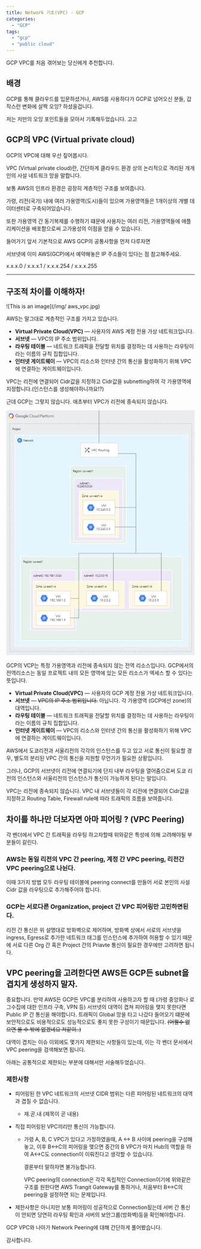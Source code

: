 ```yaml
---
title: Network 기초(VPC) - GCP
categories:
  - "GCP"
tags:
  - "gcp"
  - "public cloud"
---
```

GCP VPC를 처음 겪어보는 당신에게 추천합니다.

<!--more-->

## 배경
GCP를 통해 클라우드를 입문하셨거나, AWS를 사용하다가 GCP로 넘어오신 분들, 갑작스런 변화에 살짝 오잉? 하셨을겁니다.

저는 저만의 오잉 포인트들을 모아서 기록해두었습니다. 고고

##  GCP의 VPC (Virtual private cloud)

GCP의 VPC에 대해 우선 짚어봅시다.

VPC (Virtual private cloud)란, 간단하게 클라우드 환경 상의 논리적으로 격리된 개개인의 사설 네트워크 망을 말합니다.

보통 AWS의 인프라 환경은 굉장히 계층적인 구조를 보여줍니다.

가령, 리전(국가) 내에 여러 가용영역(도시)들이 있으며 가용영역들은 1개이상의 개별 데이터센터로 구축되어있습니다. 

또한 가용영역 간 동기복제를 수행하기 떄문에 사용자는 여러 리전, 가용영역들에 애플리케이션을 배포함으로써 고가용성의 이점을 얻을 수 있습니다.

들어가기 앞서 기본적으로 AWS GCP의 공통사항을 먼저 다루자면

서브넷에 이미 AWS(GCP)에서 예약해놓은 IP 주소들이 있다는 점 참고해주세요.

x.x.x.0 / x.x.x.1 / x.x.x.254 / x.x.x.255

-------

## 구조적 차이를 이해하자!

![This is an image](/img/ aws_vpc.jpg)

AWS는 말그대로 계층적인 구조를 가지고 있습니다.

- **Virtual Private Cloud(VPC)** — 사용자의 AWS 계정 전용 가상 네트워크입니다.
- **서브넷** — VPC의 IP 주소 범위입니다.
- **라우팅 테이블** — 네트워크 트래픽을 전달할 위치를 결정하는 데 사용하는 라우팅이라는 이름의 규칙 집합입니다.
- **인터넷 게이트웨이** — VPC의 리소스와 인터넷 간의 통신을 활성화하기 위해 VPC에 연결하는 게이트웨이입니다.

VPC는 리전에 연결되어 Cidr값을 지정하고 Cidr값을 subnetting하여 각 가용영역에 지정합니다.(인스턴스를 생성해야하니까요!?)


근데 GCP는 그렇지 않습니다. 애초부터 VPC가 리전에 종속되지 않습니다. 

![This is an image](/img/gcp_vpc.jpg)


GCP의 VCP는 특정 가용영역과 리전에 종속되지 않는 전역 리소스입니다. GCP에서의 전역리소스는 동일 프로젝트 내의 모든 영역에 있는 모든 리소스가 엑세스 할 수 있다는 뜻입니다.

- **Virtual Private Cloud(VPC)** — 사용자의 GCP 계정 전용 가상 네트워크입니다.
- **서브넷** — ~~VPC의 IP 주소 범위입니다.~~ 아닙니다. 각 가용영역 (GCP에선 zone)의 대역입니다. 
- **라우팅 테이블** — 네트워크 트래픽을 전달할 위치를 결정하는 데 사용하는 라우팅이라는 이름의 규칙 집합입니다.
- **인터넷 게이트웨이** — VPC의 리소스와 인터넷 간의 통신을 활성화하기 위해 VPC에 연결하는 게이트웨이입니다.



AWS에서 도쿄리전과 서울리전의 각각의 인스턴스를 두고 있고 서로 통신이 필요할 경우, 별도의 분리된 VPC 간의 통신을 지원할 무언가가 필요한 상황입니다.

그러나, GCP의 서브넷이 리전에 연결되기에 단지 내부 라우팅을 열어줌으로써 도쿄 리전의 인스턴스와 서울리전의 인스턴스가 통신이 가능하게 된다는 말입니다.

VPC는 리전에 종속되지 않습니다. VPC 내 서브넷들이 각 리전에 연결되어 Cidr값을 지정하고 Routing Table, Firewall rule에 따라 트래픽의 흐름을 보여줍니다.



## 차이를 하나만 더보자면 아마 피어링 ? (VPC Peering)

각 벤더에서 VPC 간 트래픽을 라우팅 하고자할때 위와같은 특성에 의해 고려해야될 부분들이 갈린다.

### AWS는 동일 리전의 VPC 간 peering, 계정 간 VPC peering, 리전간 VPC peering으로 나뉜다.

이때 3가지 방법 모두 라우팅 테이블에 peering connect를 만들어 서로 본인의 사설 Cidr 값을 라우팅으로 추가해주어야 합니다.



### GCP는 서로다른 Organization, project 간 VPC  피어링만 고민하면된다.

리전 간 통신은 위 설명대로 방화벽으로 제어하며, 방화벽 상에서 서로의 서브넷을 ingress, Egress로 추가한 네트워크 태그를 인스턴스에 추가하여 허용할 수 있기 때문에 서로 다른 Org 간 혹은 Project 간의 Priavte 통신이 필요한 경우에만 고려하면 됩니다. 



## VPC peering을 고려한다면 AWS든 GCP든 subnet을 겹치게 생성하지 말자.

중요합니다. 만약 AWS든 GCP든 VPC를 분리하여 사용하고자 할 때 (가령 중앙화나 로그수집에 대한 인프라 구축, VPN 등) 서브넷의 대역이 겹쳐 피어링을 맺지 못한다면 Public IP 간 통신을 해야합니다. 트래픽이 Global 망을 타고 나갔다 들어오기 떄문에 보안적으로도 비용적으로도 성능적으로도 좋지 못한 구성이기 때문입니다.  ~~(어쩔수 없으면 쓸 수 밖에 없겠네요 저같이..)~~

대역이 겹치는 이슈 이외에도 몇가지 제한되는 사항들이 있는데, 이는 각 벤더 문서에서 VPC peering을 검색해보면 됩니다.

아래는 공통적으로 제한되는 부분에 대해서만 서술해두었습니다.

### 제한사항

- 피어링된 한 VPC 네트워크의 서브넷 CIDR 범위는 다른 피어링된 네트워크의 대역과 겹칠 수 없습니다.
  - 제.곧.내 (제목이 곧 내용)

- 직접 피어링된 VPC끼리만 통신이 가능합니다.

  - 가령 A, B, C VPC가 있다고 가정하였을때, A <-> B 사이에 peering을 구성해놓고, 이후 B<->C의 피어링을 맺으면 중간의 B VPC가 마치 Hub의 역할을 하여 A<->C도 connection이 이뤄진다고 생각할 수 있습니다.

    결론부터 말하자면 불가능합니다.

    VPC peering의 connection은 각각 독립적인 Connection이기에 위와같은 구조를 원한다면 AWS Trangit Gateway를 통하거나,
    처음부터 B<->C의 peering을 설정하면 되는 문제입니다.

- 제한사항은 아니지만 보통 피어링이 성공적으로 Connection됬는데 서버 간 통신이 안되면 당연히 라우팅 확인과 서버의 보안그룹(방화벽)등을 확인해야합니다. 

GCP VPC와 나아가 Network Peering에 대해 간단하게 풀어봤습니다.

감사합니다.

